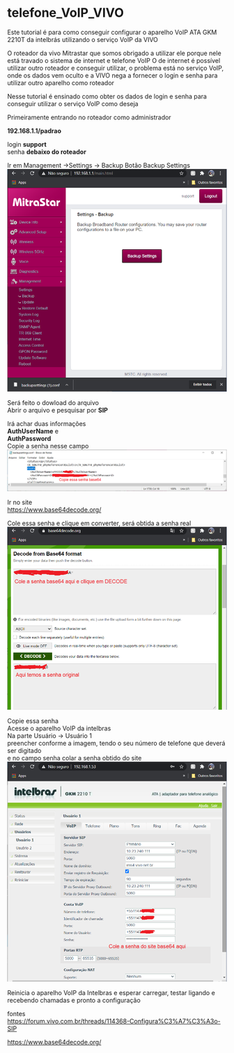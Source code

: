 # telefone_VoIP_VIVO

Este tutorial é para como conseguir configurar o aparelho VoIP ATA GKM 2210T da intelbrás utilizando o serviço VoIP da VIVO

O roteador da vivo Mitrastar que somos obrigado a utilizar ele porque nele está travado o sistema de internet e telefone VoIP
O de internet é possível utilizar outro roteador e conseguir utilizar, o problema está no serviço VoIP, onde os dados vem oculto e a VIVO nega a fornecer o login e senha para utilizar outro aparelho como roteador

Nesse tutorial é ensinado como obter os dados de login e senha para conseguir utilizar o serviço VoIP como deseja

Primeiramente entrando no roteador como administrador

**192.168.1.1/padrao**

login **support** <br>
senha **debaixo do roteador** <br>

Ir em Management ->Settings -> Backup Botão Backup Settings
<img src="https://github.com/mariliahoshino/telefone_VoIP_VIVO/blob/master/pictures/001.png?raw=true" widht="400" >

Será feito o dowload do arquivo <br>
Abrir o arquivo e pesquisar por **SIP**
  
Irá achar duas informações <br>
**AuthUserName** e <br>
**AuthPassword** <br>
Copie a senha nesse campo <br>
<img src="https://github.com/mariliahoshino/telefone_VoIP_VIVO/blob/master/pictures/002.png?raw=true" widht="400" >

    
Ir no site <br>
https://www.base64decode.org/

Cole essa senha e clique em converter, será obtida a senha real <br>
<img src="https://github.com/mariliahoshino/telefone_VoIP_VIVO/blob/master/pictures/003.png?raw=true" widht="400" >

Copie essa senha <br>
Acesse o aparelho VoIP da intelbras <br>
Na parte Usuário -> Usuário 1 <br>
preencher conforme a imagem, tendo o seu número de telefone que deverá ser digitado <br>
e no campo senha colar a senha obtido do site <br>
<img src="https://github.com/mariliahoshino/telefone_VoIP_VIVO/blob/master/pictures/004-5.png?raw=true" widht="400" >

Reinicia o aparelho VoIP da Intelbras e esperar carregar, testar ligando e recebendo chamadas e pronto a configuração <br>

fontes <br>
https://forum.vivo.com.br/threads/114368-Configura%C3%A7%C3%A3o-SIP <br>

https://www.base64decode.org/ <br>
